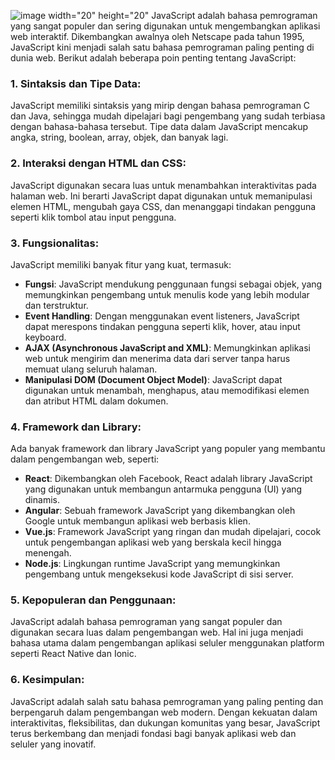 ![image width="20" height="20"](https://github.com/alfatah/JavaScript-Lanjutan/assets/11069102/3f2c8cf7-2edb-4d04-bbfd-19100ad9ae81)
JavaScript adalah bahasa pemrograman yang sangat populer dan sering digunakan untuk mengembangkan aplikasi web interaktif. Dikembangkan awalnya oleh Netscape pada tahun 1995, JavaScript kini menjadi salah satu bahasa pemrograman paling penting di dunia web. Berikut adalah beberapa poin penting tentang JavaScript:

### 1. **Sintaksis dan Tipe Data:**
JavaScript memiliki sintaksis yang mirip dengan bahasa pemrograman C dan Java, sehingga mudah dipelajari bagi pengembang yang sudah terbiasa dengan bahasa-bahasa tersebut. Tipe data dalam JavaScript mencakup angka, string, boolean, array, objek, dan banyak lagi.

### 2. **Interaksi dengan HTML dan CSS:**
JavaScript digunakan secara luas untuk menambahkan interaktivitas pada halaman web. Ini berarti JavaScript dapat digunakan untuk memanipulasi elemen HTML, mengubah gaya CSS, dan menanggapi tindakan pengguna seperti klik tombol atau input pengguna.

### 3. **Fungsionalitas:**
JavaScript memiliki banyak fitur yang kuat, termasuk:
- **Fungsi**: JavaScript mendukung penggunaan fungsi sebagai objek, yang memungkinkan pengembang untuk menulis kode yang lebih modular dan terstruktur.
- **Event Handling**: Dengan menggunakan event listeners, JavaScript dapat merespons tindakan pengguna seperti klik, hover, atau input keyboard.
- **AJAX (Asynchronous JavaScript and XML)**: Memungkinkan aplikasi web untuk mengirim dan menerima data dari server tanpa harus memuat ulang seluruh halaman.
- **Manipulasi DOM (Document Object Model)**: JavaScript dapat digunakan untuk menambah, menghapus, atau memodifikasi elemen dan atribut HTML dalam dokumen.

### 4. **Framework dan Library:**
Ada banyak framework dan library JavaScript yang populer yang membantu dalam pengembangan web, seperti:
- **React**: Dikembangkan oleh Facebook, React adalah library JavaScript yang digunakan untuk membangun antarmuka pengguna (UI) yang dinamis.
- **Angular**: Sebuah framework JavaScript yang dikembangkan oleh Google untuk membangun aplikasi web berbasis klien.
- **Vue.js**: Framework JavaScript yang ringan dan mudah dipelajari, cocok untuk pengembangan aplikasi web yang berskala kecil hingga menengah.
- **Node.js**: Lingkungan runtime JavaScript yang memungkinkan pengembang untuk mengeksekusi kode JavaScript di sisi server.

### 5. **Kepopuleran dan Penggunaan:**
JavaScript adalah bahasa pemrograman yang sangat populer dan digunakan secara luas dalam pengembangan web. Hal ini juga menjadi bahasa utama dalam pengembangan aplikasi seluler menggunakan platform seperti React Native dan Ionic.

### 6. **Kesimpulan:**
JavaScript adalah salah satu bahasa pemrograman yang paling penting dan berpengaruh dalam pengembangan web modern. Dengan kekuatan dalam interaktivitas, fleksibilitas, dan dukungan komunitas yang besar, JavaScript terus berkembang dan menjadi fondasi bagi banyak aplikasi web dan seluler yang inovatif.
